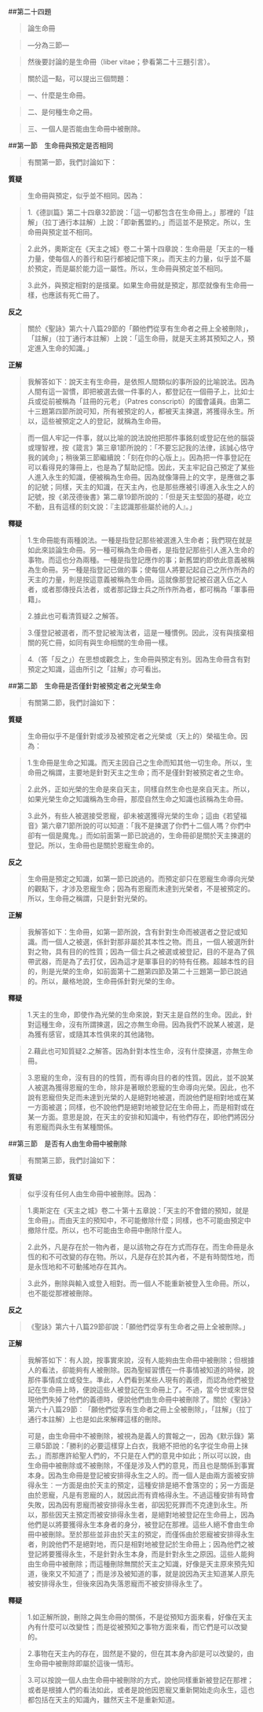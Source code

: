 ##第二十四題

>論生命冊

>—分為三節—

>然後要討論的是生命冊（liber vitae；參看第二十三題引言）。

>關於這一點，可以提出三個問題：

>一、什麼是生命冊。

>二、是何種生命之冊。

>三、一個人是否能由生命冊中被刪除。


##第一節　生命冊與預定是否相同

>有關第一節，我們討論如下：

**質疑**	
>生命冊與預定，似乎並不相同。因為：

>1.《德訓篇》第二十四章32節說：「這一切都包含在生命冊上。」那裡的「註解」（拉丁通行本註解）上說：「即新舊盟約。」而這並不是預定。所以，生命冊與預定並不相同。

>2.此外，奧斯定在《天主之城》卷二十第十四章說：生命冊是「天主的一種力量，使每個人的善行和惡行都被記憶下來」。而天主的力量，似乎並不屬於預定，而是屬於能力這一屬性。所以，生命冊與預定並不相同。

>3.此外，與預定相對的是擯棄。如果生命冊就是預定，那麼就像有生命冊一樣，也應該有死亡冊了。

**反之**	
>關於《聖詠》第六十八篇29節的「願他們從享有生命者之冊上全被刪除」，「註解」（拉丁通行本註解）上說：「這生命冊，就是天主將其預知之人，預定進入生命的知識。」

**正解**	
>我解答如下：說天主有生命冊，是依照人間類似的事所設的比喻說法。因為人間有這一習慣，即把被選去做一件事的人，都登記在一個冊子上，比如士兵或從前被稱為「註冊的元老」（Patres conscripti）的國會議員。由第二十三題第四節所說可知，所有被預定的人，都被天主揀選，將獲得永生。所以，這些被預定之人的登記，就稱為生命冊。

>而一個人牢記一件事，就以比喻的說法說他把那件事銘刻或登記在他的腦袋或理智裡，按《箴言》第三章1節所說的：「不要忘記我的法律，該誠心恪守我的誡命」；稍後第三節繼續說：「刻在你的心版上」。因為把一件事登記在可以看得見的簿冊上，也是為了幫助記憶。因此，天主牢記自己預定了某些人進入永生的知識，便被稱為生命冊。因為就像簿冊上的文字，是應做之事的記號；同樣，天主的知識，在天主內，也是那些應被引導進入永生之人的記號，按《弟茂德後書》第二章19節所說的：「但是天主堅固的基礎，屹立不動，且有這樣的刻文說：『主認識那些屬於祂的人』。」

**釋疑**	
>1.生命冊能有兩種說法。一種是指登記那些被選進入生命者；我們現在就是如此來談論生命冊。另一種可稱為生命冊者，是指登記那些引人進入生命的事物。而這也分為兩種。一種是指登記應作的事；新舊盟約即依此意義被稱為生命冊。另一種是指登記已做的事；使每個人將要記起自己之所作所為的天主的力量，則是按這意義被稱為生命冊。這就像那登記被召選入伍之人者，或者那傳授兵法者，或者那記錄士兵之所作所為者，都可稱為「軍事冊籍」。

>2.據此也可看清質疑2.之解答。

>3.僅登記被選者，而不登記被淘汰者，這是一種慣例。因此，沒有與擯棄相關的死亡冊，如同有與生命相關的生命冊一樣。

>4.（答「反之」）在思想或觀念上，生命冊與預定有別。因為生命冊含有對預定之知識，這由所引之「註解」亦可看出。

##第二節　生命冊是否僅針對被預定者之光榮生命

>有關第二節，我們討論如下：

**質疑**	
>生命冊似乎不是僅針對或涉及被預定者之光榮或（天上的）榮福生命。因為：

>1.生命冊是生命之知識。而天主因自己之生命而知其他一切生命。所以，生命冊之稱謂，主要地是針對天主之生命；而不是僅針對被預定者之生命。

>2.此外，正如光榮的生命是來自天主，同樣自然生命也是來自天主。所以，如果光榮生命之知識稱為生命冊，那麼自然生命之知識也該稱為生命冊。

>3.此外，有些人被選接受恩寵，卻未被選獲得光榮的生命；這由《若望福音》第六章71節所說的可以知道：「我不是揀選了你們十二個人嗎？你們中卻有一個是魔鬼。」而如前面第一節已說過的，生命冊卻是關於天主揀選的登記。所以，生命冊也是關於恩寵生命的。

**反之**	
>生命冊是預定之知識，如第一節已說過的。而預定卻只在恩寵生命導向光榮的觀點下，才涉及恩寵生命；因為有恩寵而未達到光榮者，不是被預定的。所以，生命冊之稱謂，只是針對光榮的。

**正解**	
>我解答如下：生命冊，如第一節所說，含有針對生命而被選者之登記或知識。而一個人之被選，係針對那非屬於其本性之物。而且，一個人被選所針對之物，具有目的的性質；因為一個士兵之被選或被登記，目的不是為了佩帶武器，而是為了去打仗，因為這才是軍事目的的特有任務。超越本性的目的，則是光榮的生命，如前面第十二題第四節及第二十三題第一節已說過的。所以，嚴格地說，生命冊係針對光榮的生命。

**釋疑**	
>1.天主的生命，即使作為光榮的生命來說，對天主是自然的生命。因此，針對這種生命，沒有所謂揀選，因之亦無生命冊。因為我們不說某人被選，是為獲有感官，或隨其本性俱來的其他諸物。

>2.藉此也可知質疑2.之解答。因為針對本性生命，沒有什麼揀選，亦無生命冊。

>3.恩寵的生命，沒有目的的性質，而有導向目的者的性質。因此，並不說某人被選為獲得恩寵的生命，除非是著眼於恩寵的生命導向光榮。因此，也不說有恩寵但失足而未達到光榮的人是絕對地被選，而說他們是相對地或在某一方面被選；同樣，也不說他們是絕對地被登記在生命冊上，而是相對或在某一方面。意思是說，在天主的安排和知識中，有他們存在，即他們將因分有恩寵而與永生有某種關係。

##第三節　是否有人由生命冊中被刪除

>有關第三節，我們討論如下：

**質疑**	
>似乎沒有任何人由生命冊中被刪除。因為：

>1.奧斯定在《天主之城》卷二十第十五章說：「天主的不會錯的預知，就是生命冊」。而由天主的預知中，不可能撤除什麼；同樣，也不可能由預定中撤除什麼。所以，也不可能由生命冊中刪除什麼人。

>2.此外，凡是存在於一物內者，是以該物之存在方式而存在。而生命冊是永恆的和不可改變的存在物。所以，凡是存在於其內者，不是有時間性地，而是永恆地和不可動搖地存在其內。

>3.此外，刪除與輸入或登入相對。而一個人不能重新被登入生命冊。所以，也不能從那裡被刪除。

**反之**	 
>《聖詠》第六十八篇29節卻說：「願他們從享有生命者之冊上全被刪除。」

**正解**	
>我解答如下：有人說，按事實來說，沒有人能夠由生命冊中被刪除；但根據人的看法，卻能夠有人被刪除。因為聖經習慣在一件事情被知道的時候，說那件事情成立或發生。準此，人們看到某些人現有的義德，而認為他們被登記在生命冊上時，便說這些人被登記在生命冊上了。不過，當今世或來世發現他們失掉了他們的義德時，便說他們由生命冊中被刪除了。關於《聖詠》第六十八篇29節︰「願他們從享有生命者之冊上全被刪除」，「註解」（拉丁通行本註解）上也是如此來解釋這樣的刪除。

>可是，由生命冊中不被刪除，被視為是義人的賞報之一，因為《默示錄》第三章5節說：「勝利的必要這樣穿上白衣，我絕不把他的名字從生命冊上抹去。」而那應許給聖人們的，不只是在人們的意見中如此；所以可以說，由生命冊中被刪除或不被刪除，不僅是涉及人們的意見，而且也是關係到事實本身。因為生命冊是登記被安排得永生之人的。而一個人是由兩方面被安排得永生︰一方面是由於天主的預定，這種安排是絕不會落空的；另一方面是由於恩寵，凡是有恩寵的人，就因此而有資格得永生。不過這種安排有時會失敗，因為因有恩寵而被安排得永生者，卻因犯死罪而不克達到永生。所以，那些因天主預定而被安排得永生者，是絕對地被登記在生命冊上，因為他們是以將要獲得永生本身者的身分，被登記在那裡。這些人絕不會由生命冊中被刪除。至於那些並非由於天主的預定，而僅係由於恩寵被安排得永生者，則說他們不是絕對地，而只是相對地被登記於生命冊上；因為他們之被登記將要獲得永生，不是針對永生本身，而是針對永生之原因。這些人能夠由生命冊中被刪除；而這種刪除無關於天主之知識，好像是天主原來預先知道，後來又不知道了；而是涉及被知道的事，就是說因為天主知道某人原先被安排得永生，但後來因為失落恩寵而不被安排得永生了。

**釋疑**	
>1.如正解所說，刪除之與生命冊的關係，不是從預知方面來看，好像在天主內有什麼可以改變性；而是從被預知之事物方面來看，而它們是可以改變的。

>2.事物在天主內的存在，固然是不變的，但在其本身內卻是可以改變的，由生命冊中被刪除即屬於這後一情形。

>3.可以按說一個人由生命冊中被刪除的方式，說他同樣重新被登記在那裡；或者是根據人們的看法如此，或者是說他因恩寵又重新開始走向永生，這也都包括在天主的知識內，雖然天主不是重新知道。
